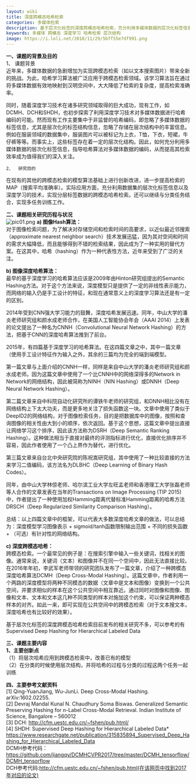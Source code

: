 ```yaml
---
layout: wiki
title: 深度跨模态哈希检索
categories: 多媒体检索
description: 基于层次化标签的深度跨模态哈希检索，充分利用多媒体数据的层次化标签信息，指导哈希算法对多媒体数据的编码，从而进一步提高其检索效率
keywords: 多媒体 跨模态 深度学习 哈希检索 层次结构
image: https://i.loli.net/2018/11/29/5bff55e7df991.png
---
```


__一、课题的背景及目的__  
	1、	课题背景  
  近年来，多媒体数据的急剧增加为实现跨模态检索（如以文本搜索图片）带来全新的挑战。为此，哈希学习算法被广泛应用于跨模态检索领域。该学习算法旨在通过将多媒体数据有效地映射到汉明空间中，大大降低了检索的复杂度，提高检索准确率。    
  
  同时，随着深度学习技术在诸多研究领域取得的巨大成功，现有工作，如DCMH、DCH和SHDH，也初步探索了利用深度学习技术对多媒体数据进行哈希编码的可能。然而现有工作主要集中于非监督的哈希编码，即忽略了多媒体数据的标签信息，尤其是层次化的标签结构信息，忽略了存储在层次结构中的丰富信息。例如在服装领域的数据集中，服装图片可以被标记为上衣，T恤，下衣，短裙，牛仔裤等等。而事实上，这些标签存在着一定的层次化结构。因此，如何充分利用多媒体数据的层次化标签信息，指导哈希算法对多媒体数据的编码，从而提高其检索效率成为值得我们的深入关注。   
	
	2、	研究目的  
  在现有的其他的跨模态检索的模型算法基础上进行创新改进，进一步提高检索的MAP（搜索平均准确率）。实际应用方面，充分利用数据集的层次化标签信息以及深度学习的技术，实现分层标签数据的跨模态哈希检索。还可以继续与分类任务结合，实现多任务训练工作。

__二、课题相关研究历程与状况__  
![pic01.png](https://i.loli.net/2018/11/29/5bff572bcca3e.png)
  **a) 图像Hash算法：**  
  对于图像检索问题，为了解决对存储空间和检索时间的高要求，以近似最近邻搜索（approximate nearest neighbor search）技术发展迅猛，因为其对空间和时间的需求大幅降低，而且能够得到不错的检索结果，因此成为了一种实用的替代方案。在这其中，哈希（hashing）作为一种代表性方法，近年来受到了广泛的关注。  
	
  **b) 图像深度哈希算法：**  
  最早的基于深度学习的哈希算法应该是2009年由Hinton研究组提出的Semantic Hashing方法。对于这个方法来说，深度模型只是提供了一定的非线性表示能力，而网络的输入仍是手工设计的特征，和现在通常意义上的深度学习算法还是有一定的区别。  
  
  2014年受到CNN强大学习能力的鼓舞，深度哈希发展迅速。同年，中山大学的潘炎老师研究组和颜水成老师合作，在美国人工智能协会年会（AAAI 2014）上发表的论文提出了一种名为CNNH（Convolutional Neural Network Hashing）的方法，把基于CNN的深度哈希算法推到了前台。  
  
  2015年，有四篇基于深度学习的哈希算法。在这四篇文章之中，其中一篇文章（使用手工设计特征作为输入之外，其余的三篇均为完全的端到端模型。  
  
  第一篇文章与上面介绍的CNNH一样，同样是来自中山大学的潘炎老师研究组和颜水成老师。因为这篇文章中使用了一个比CNNH中的网络深得多的Network in Network的网络结构，因此被简称为NINH（NIN Hashing）或DNNH（Deep Neural Network Hashing）。  
  
  第二篇文章来自中科院自动化研究所的谭铁牛老师的研究组，和DNNH相比没有在网络结构上下太大功夫，而是更多地关注了损失函数这一块。文章中使用了类似于DeepID2的网络结构，对于图像检索任务，目的是把数据库中的图像，按照和查询图像的相关性由大到小的顺序，依次返回。基于这个思想，这篇文章中提出直接让网络学习这个排序，因此该方法称为DSRH（Deep Semantic Ranking Hashing）。这种做法相当于直接对最终的评测指标进行优化，直接优化排序并不容易，因此作者使用了一个凸上界作为替代，进行优化。  
  
  第三篇文章来自台北中央研究院的陈祝嵩研究组，其中使用了一种比较直接的方法来学习二值编码，该方法名为DLBHC（Deep Learning of Binary Hash Codes）。  
  
  同年，由中山大学林倞老师、哈尔滨工业大学左旺孟老师和香港理工大学张磊老师等人合作的文章发表在当年的Transactions on Image Processing (TIP 2015)中，作者提出了一种使用加权Hamming距离代替标准Hamming距离的哈希方法DRSCH（Deep Regularized Similarity Comparison Hashing）。  
  
  总结：以上四篇文章中的框架，可以代表大多数深度哈希文章的做法，可以总结为：深度模型学习图像表示 + sigmoid/tanh函数限制输出范围 + 不同的损失函数 + （可选）有针对性的网络结构。  

  **c) 深度跨模态哈希：**  
  跨模态检索。一个最常见的例子是：在搜索引擎中输入一些关键词，找相关的图像。通常来说，关键词（文本）和图像并不在同一个空间中，因此无法直接比较。  在2016年年初，李武军老师带领的研究团队发布了一篇文章，介绍了一种跨模态深度哈希算法DCMH（Deep Cross-Modal Hashing）。这篇文章中，作者利用一个两路的深度模型将两种不同模态的数据（文章中是文本和图像）变换到一个公共空间，并要求相似的样本在这个公共空间中相互靠近。通过同时对图像和图像、图像和文本、文本和文本这几种不同类型的样本对施加这个约束，可以保证两种模态样本的对齐。如此一来，即可实现在公共空间中的跨模态检索（对于文本搜文本，深度哈希也有比较好的效果）。  
  
  基于层次化标签的深度跨模态哈希检索目前发布的相关研究不多，可以参考的有Supervised Deep Hashing for Hierarchical Labeled Data

__三、课题主要内容__  
  **1、主要创新点**  
	（1）将层次哈希应用到跨模态检索中，改善已有的模型  
	（2）在分类的时候使用层次结构，并将哈希的过程与分类的过程这两个任务一起训练

__四、主要参考文献资料__  
[1] Qing-YuanJiang, Wu-JunLi. Deep Cross-Modal Hashing. arXiv:1602.02255.  
[2] Devraj Mandal Kunal N. Chaudhury Soma Biswas. Generalized Semantic Preserving Hashing for n-Label Cross-Modal Retrieval. Indian Institute of Science, Bangalore – 560012  
[3] DCH: http://cfm.uestc.edu.cn/~fshen/pub.html/  
[4] SHDH: Supervised Deep Hashing for Hierarchical Labeled Data*  
https://www.researchgate.net/publication/315835894_Supervised_Deep_Hashing_for_Hierarchical_Labeled_Data  
DCMH参考代码：https://github.com/jiangqy/DCMHCVPR2017/tree/master/DCMH_tensorflow/DCMH_tensorflow  
DCH参考代码:http://cfm.uestc.edu.cn/~fshen/pub.html(在该网页中找到2017年对应的论文)  

